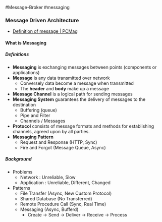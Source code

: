 #Message-Broker #messaging

### Message Driven Architecture

* [Definition of message | PCMag](https://www.pcmag.com/encyclopedia/term/message)

#### What is Messaging
##### Definitions
* **Messaging** is exchanging messages between points (components or applications)
* **Message** is any data transmitted over network
	* Conversely data become a message when transmitted
	* The **header** and **body** make up a message
* **Message Channel** is a logical path for sending messages
* **Messaging System** guarantees the delivery of messages to the destination
	* Buffering (queue)
	* Pipe and Filter
	* Channels / Messages
* **Protocol** consists of message formats and methods for establishing channels, agreed upon by all parties.
* **Messaging Pattern**
	* Request and Response (HTTP, Sync)
	* Fire and Forgot (Message Queue, Async)
##### Background
* Problems
	* Network : Unreliable, Slow
	* Application : Unreliable, Different, Changed
* Patterns
	* File Transfer (Async, New Custom Protocol)
	* Shared Database (No Transferred)
	* Remote Procedure Call (Sync, Real Time)
	* Messaging (Async, Bufferd)
		* Create -> Send -> Deliver -> Receive -> Process